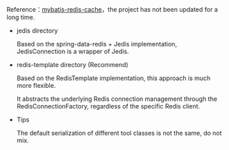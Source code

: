 Reference：[mybatis-redis-cache](https://mybatis.org/redis-cache/)，the project has not been updated for a long time.

- jedis directory


    Based on the spring-data-redis + Jedis implementation, JedisConnection is a wrapper of Jedis.

- redis-template directory (Recommend)


    Based on the RedisTemplate implementation, this approach is much more flexible.

    It abstracts the underlying Redis connection management through the RedisConnectionFactory, 
    regardless of the specific Redis client.

- Tips

    
    The default serialization of different tool classes is not the same, do not mix.